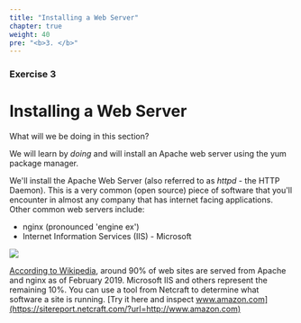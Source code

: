 ```yaml
---
title: "Installing a Web Server"
chapter: true
weight: 40
pre: "<b>3. </b>"
---
```

### Exercise 3

# Installing a Web Server

What will we be doing in this section?

We will learn by _doing_ and will install an Apache web server using the yum package manager. 

We'll install the Apache Web Server (also referred to as _httpd_ - the HTTP Daemon). This is a very common (open source)
piece of software that you'll encounter in almost any company that has internet facing applications.
Other common web servers include:

- nginx (pronounced 'engine ex')
- Internet Information Services (IIS) - Microsoft

<img src="https://upload.wikimedia.org/wikipedia/commons/1/12/Usage_share_of_web_servers_%28Source_Netcraft%29.svg">

<br/>

[According to Wikipedia](https://en.wikipedia.org/wiki/Web_server), around 90% of web sites are served from Apache and nginx as of February 2019.
Microsoft IIS and others represent the remaining 10%. You can use a tool from Netcraft to determine what software a site is
running. [Try it here and inspect www.amazon.com](https://sitereport.netcraft.com/?url=http://www.amazon.com)